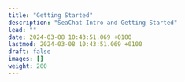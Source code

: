 ```yaml
---
title: "Getting Started"
description: "SeaChat Intro and Getting Started"
lead: ""
date: 2024-03-08 10:43:51.069 +0100
lastmod: 2024-03-08 10:43:51.069 +0100
draft: false
images: []
weight: 200
---
```


